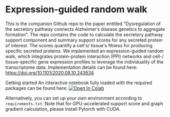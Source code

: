 # Expression-guided random walk 

This is the companion Github repo to the paper entitled "Dysregulation of the secretory pathway connects Alzheimer’s disease genetics to aggregate formation". 
The repo contains the code to calculate the secretory pathway support component and summary support scores for any secreted protein of interest. 
The scores quantify a cell's/ tissue's fitness for producing specific secreted proteins. 
We implemented an expression-guided random walk, which integrates protein-protein interaction (PPI) networks and cell-/ tissue-specific 
gene expression profiles to leverage the individuality of the transcriptome data. Implementation details can be found here: https://doi.org/10.1101/2020.08.10.243634 


Getting started
An interactive notebook fully loaded with the required packages can be found here: [![Open In Colab](https://colab.research.google.com/assets/colab-badge.svg)](https://colab.research.google.com/github/LewisLabUCSD/AD_secretory_pathway/blob/master/Support_score_calculation_example.ipynb)

Alternatively, you can set up your own environment according to ```requirements.txt```. Note that for GPU-accelerated support score and graph gradient calculation, please install Pytorch with CUDA.

